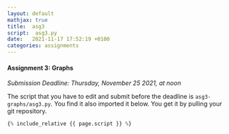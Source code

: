 ```yaml
---
layout: default
mathjax: true
title:  asg3
script:  asg3.py
date:   2021-11-17 17:52:19 +0100
categories: assignments
---
```


#### Assignment 3: Graphs

*Submission Deadline: Thursday, November 25 2021, at noon*


The script that you have to edit and submit before the deadline is
`asg3-graphs/asg3.py`. You find it also imported it below. 
You get it by pulling your git repository.

```python
{% include_relative {{ page.script }} %}
```


